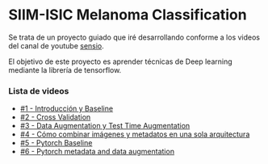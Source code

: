 # SIIM-ISIC Melanoma Classification

Se trata de un proyecto guiado que iré desarrollando conforme a los videos del canal de youtube [sensio](https://www.youtube.com/channel/UCDhbl_RkuRF7WLZp9Q88FdQ).

El objetivo de este proyecto es aprender técnicas de Deep learning mediante la librería de tensorflow.


### Lista de videos
    
- [#1 - Introducción y Baseline](https://www.youtube.com/watch?v=M4LHKxRLAiQ)
- [#2 - Cross Validation](https://www.youtube.com/watch?v=CF24dVuQImU)
- [#3 - Data Augmentation y Test Time Augmentation](https://www.youtube.com/watch?v=RJOtROpzizY)
- [#4 - Cómo combinar imágenes y metadatos en una sola arquitectura](https://www.youtube.com/watch?v=3Eiq7n5C5io)
- [#5 - Pytorch Baseline](https://www.youtube.com/watch?v=jHYta46zB5k)
- [#6 - Pytorch metadata and data augmentation](https://www.youtube.com/watch?v=_kB93t0xr9c)
